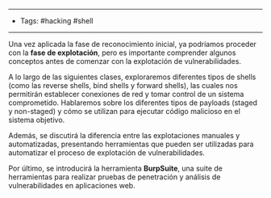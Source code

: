 ---------
- Tags: #hacking #shell 
----
Una vez aplicada la fase de reconocimiento inicial, ya podríamos proceder con la **fase de explotación**, pero es importante comprender algunos conceptos antes de comenzar con la explotación de vulnerabilidades.

A lo largo de las siguientes clases, exploraremos diferentes tipos de shells (como las reverse shells, bind shells y forward shells), las cuales nos permitirán establecer conexiones de red y tomar control de un sistema comprometido. Hablaremos sobre los diferentes tipos de payloads (staged y non-staged) y cómo se utilizan para ejecutar código malicioso en el sistema objetivo.

Además, se discutirá la diferencia entre las explotaciones manuales y automatizadas, presentando herramientas que pueden ser utilizadas para automatizar el proceso de explotación de vulnerabilidades.

Por último, se introducirá la herramienta **BurpSuite**, una suite de herramientas para realizar pruebas de penetración y análisis de vulnerabilidades en aplicaciones web.